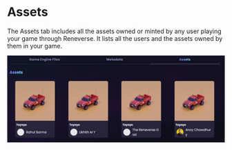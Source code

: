 # Assets

The Assets tab includes all the assets owned or minted by any user playing your game through Reneverse. It lists all the users and the assets owned by them in your game.

<img src="../../.gitbook/assets/image (6).png" alt="" data-size="original">





